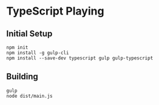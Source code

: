 # TypeScript Playing


## Initial Setup
	npm init
	npm install -g gulp-cli
	npm install --save-dev typescript gulp gulp-typescript

## Building
	gulp
	node dist/main.js

